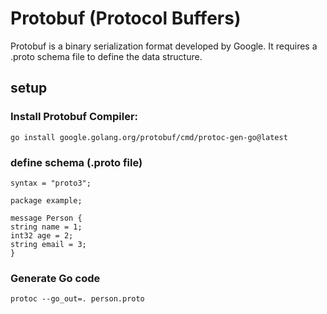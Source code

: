 # Protobuf (Protocol Buffers)

Protobuf is a binary serialization format developed by Google. It requires a .proto schema file to define the data structure.

## setup

### Install Protobuf Compiler:

    go install google.golang.org/protobuf/cmd/protoc-gen-go@latest

### define schema (.proto file)

    syntax = "proto3";

    package example;

    message Person {
    string name = 1;
    int32 age = 2;
    string email = 3;
    }

### Generate Go code 

    protoc --go_out=. person.proto
